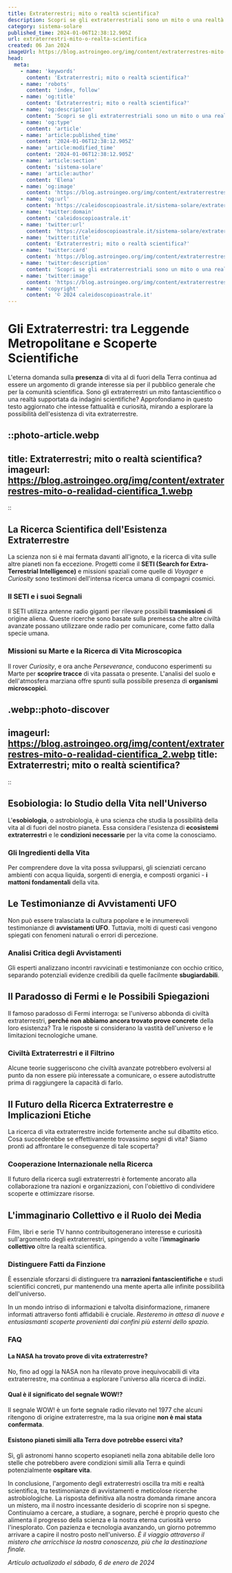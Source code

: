 ```yaml
---
title: Extraterrestri; mito o realtà scientifica?
description: Scopri se gli extraterrestriali sono un mito o una realtà scientifica nel nostro approfondimento esclusivo. Fatti e teorie a confronto!
category: sistema-solare
published_time: 2024-01-06T12:38:12.905Z
url: extraterrestri-mito-o-realta-scientifica
created: 06 Jan 2024
imageUrl: https://blog.astroingeo.org/img/content/extraterrestres-mito-o-realidad-cientifica_1.webp
head:
  meta:
    - name: 'keywords'
      content: 'Extraterrestri; mito o realtà scientifica?'
    - name: 'robots'
      content: 'index, follow'
    - name: 'og:title'
      content: 'Extraterrestri; mito o realtà scientifica?'
    - name: 'og:description'
      content: 'Scopri se gli extraterrestriali sono un mito o una realtà scientifica nel nostro approfondimento esclusivo. Fatti e teorie a confronto!'
    - name: 'og:type'
      content: 'article'
    - name: 'article:published_time'
      content: '2024-01-06T12:38:12.905Z'
    - name: 'article:modified_time'
      content: '2024-01-06T12:38:12.905Z'
    - name: 'article:section'
      content: 'sistema-solare'
    - name: 'article:author'
      content: 'Elena'
    - name: 'og:image'
      content: 'https://blog.astroingeo.org/img/content/extraterrestres-mito-o-realidad-cientifica_1.webp'
    - name: 'og:url'
      content: 'https://caleidoscopioastrale.it/sistema-solare/extraterrestri-mito-o-realta-scientifica'
    - name: 'twitter:domain'
      content: 'caleidoscopioastrale.it'
    - name: 'twitter:url'
      content: 'https://caleidoscopioastrale.it/sistema-solare/extraterrestri-mito-o-realta-scientifica'
    - name: 'twitter:title'
      content: 'Extraterrestri; mito o realtà scientifica?'
    - name: 'twitter:card'
      content: 'https://blog.astroingeo.org/img/content/extraterrestres-mito-o-realidad-cientifica_1.webp'
    - name: 'twitter:description'
      content: 'Scopri se gli extraterrestriali sono un mito o una realtà scientifica nel nostro approfondimento esclusivo. Fatti e teorie a confronto!'
    - name: 'twitter:image'
      content: 'https://blog.astroingeo.org/img/content/extraterrestres-mito-o-realidad-cientifica_1.webp'
    - name: 'copyright'
      content: '© 2024 caleidoscopioastrale.it'
---
```

# Gli Extraterrestri: tra Leggende Metropolitane e Scoperte Scientifiche

L'eterna domanda sulla **presenza** di vita al di fuori della Terra continua ad essere un argomento di grande interesse sia per il pubblico generale che per la comunità scientifica. Sono gli extraterrestri un mito fantascientifico o una realtà supportata da indagini scientifiche? Approfondiamo in questo testo aggiornato che intesse fattualità e curiosità, mirando a esplorare la possibilità dell'esistenza di vita extraterrestre.

::photo-article.webp
---
title: Extraterrestri; mito o realtà scientifica?
imageurl: https://blog.astroingeo.org/img/content/extraterrestres-mito-o-realidad-cientifica_1.webp
---
::

## La Ricerca Scientifica dell'Esistenza Extraterrestre
La scienza non si è mai fermata davanti all'ignoto, e la ricerca di vita sulle altre pianeti non fa eccezione. Progetti come il **SETI (Search for Extra-Terrestrial Intelligence)** e missioni spaziali come quelle di *Voyager* e *Curiosity* sono testimoni dell'intensa ricerca umana di compagni cosmici.

### Il SETI e i suoi Segnali
Il SETI utilizza antenne radio giganti per rilevare possibili **trasmissioni** di origine aliena. Queste ricerche sono basate sulla premessa che altre civiltà avanzate possano utilizzare onde radio per comunicare, come fatto dalla specie umana.

### Missioni su Marte e la Ricerca di Vita Microscopica
Il rover *Curiosity*, e ora anche *Perseverance*, conducono esperimenti su Marte per **scoprire tracce** di vita passata o presente. L'analisi del suolo e dell'atmosfera marziana offre spunti sulla possibile presenza di **organismi microscopici**.

.webp::photo-discover
---
imageurl: https://blog.astroingeo.org/img/content/extraterrestres-mito-o-realidad-cientifica_2.webp
title: Extraterrestri; mito o realtà scientifica?
---
::

## Esobiologia: lo Studio della Vita nell'Universo
L'**esobiologia**, o astrobiologia, è una scienza che studia la possibilità della vita al di fuori del nostro pianeta. Essa considera l'esistenza di **ecosistemi extraterrestri** e le **condizioni necessarie** per la vita come la conosciamo.

### Gli Ingredienti della Vita
Per comprendere dove la vita possa svilupparsi, gli scienziati cercano ambienti con acqua liquida, sorgenti di energia, e composti organici - **i mattoni fondamentali** della vita.

## Le Testimonianze di Avvistamenti UFO
Non può essere tralasciata la cultura popolare e le innumerevoli testimonianze di **avvistamenti UFO**. Tuttavia, molti di questi casi vengono spiegati con fenomeni naturali o errori di percezione.

### Analisi Critica degli Avvistamenti
Gli esperti analizzano incontri ravvicinati e testimonianze con occhio critico, separando potenziali evidenze credibili da quelle facilmente **sbugiardabili**.

## Il Paradosso di Fermi e le Possibili Spiegazioni
Il famoso paradosso di Fermi interroga: se l'universo abbonda di civiltà extraterrestri, **perché non abbiamo ancora trovato prove concrete** della loro esistenza? Tra le risposte si considerano la vastità dell'universo e le limitazioni tecnologiche umane.

### Civiltà Extraterrestri e il Filtrino
Alcune teorie suggeriscono che civiltà avanzate potrebbero evolversi al punto da non essere più interessate a comunicare, o essere autodistrutte prima di raggiungere la capacità di farlo.

## Il Futuro della Ricerca Extraterrestre e Implicazioni Etiche
La ricerca di vita extraterrestre incide fortemente anche sul dibattito etico. Cosa succederebbe se effettivamente trovassimo segni di vita? Siamo pronti ad affrontare le conseguenze di tale scoperta?

### Cooperazione Internazionale nella Ricerca
Il futuro della ricerca sugli extraterrestri è fortemente ancorato alla collaborazione tra nazioni e organizzazioni, con l'obiettivo di condividere scoperte e ottimizzare risorse.

## L'immaginario Collettivo e il Ruolo dei Media
Film, libri e serie TV hanno contribuitogenerano interesse e curiosità sull'argomento degli extraterrestri, spingendo a volte l'**immaginario collettivo** oltre la realtà scientifica.

### Distinguere Fatti da Finzione
È essenziale sforzarsi di distinguere tra **narrazioni fantascientifiche** e studi scientifici concreti, pur mantenendo una mente aperta alle infinite possibilità dell'universo.

In un mondo intriso di informazioni e talvolta disinformazione, rimanere informati attraverso fonti affidabili è cruciale. *Resteremo in attesa di nuove e entusiasmanti scoperte provenienti dai confini più esterni dello spazio.*

### FAQ

#### La NASA ha trovato prove di vita extraterrestre?
No, fino ad oggi la NASA non ha rilevato prove inequivocabili di vita extraterrestre, ma continua a esplorare l'universo alla ricerca di indizi.

#### Qual è il significato del segnale WOW!?
Il segnale WOW! è un forte segnale radio rilevato nel 1977 che alcuni ritengono di origine extraterrestre, ma la sua origine **non è mai stata confermata**.

#### Esistono pianeti simili alla Terra dove potrebbe esserci vita?
Sì, gli astronomi hanno scoperto esopianeti nella zona abitabile delle loro stelle che potrebbero avere condizioni simili alla Terra e quindi potenzialmente **ospitare vita**.

In conclusione, l'argomento degli extraterrestri oscilla tra miti e realtà scientifica, tra testimonianze di avvistamenti e meticolose ricerche astrobiologiche. La risposta definitiva alla nostra domanda rimane ancora un mistero, ma il nostro incessante desiderio di scoprire non si spegne. Continuiamo a cercare, a studiare, a sognare, perché è proprio questo che alimenta il progresso della scienza e la nostra eterna curiosità verso l'inesplorato. Con pazienza e tecnologia avanzando, un giorno potremmo arrivare a capire il nostro posto nell'universo. *È il viaggio attraverso il mistero che arricchisce la nostra conoscenza, più che la destinazione finale.*

_Artículo actualizado el sábado, 6 de enero de 2024_
